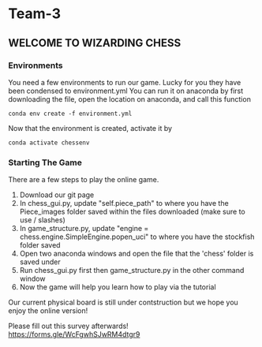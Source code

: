 # Team-3

## WELCOME TO WIZARDING CHESS 
 
### Environments

You need a few environments to run our game. Lucky for you they have been condensed to environment.yml
You can run it on anaconda by first downloading the file, open the location on anaconda, and call this function 

`conda env create -f environment.yml`

Now that the environment is created, activate it by 

`conda activate chessenv`

### Starting The Game
There are a few steps to play the online game. 
1) Download our git page
2) In chess_gui.py, update "self.piece_path" to where you have the Piece_images folder saved within the files downloaded (make sure to use / slashes)
3) In game_structure.py, update "engine = chess.engine.SimpleEngine.popen_uci" to where you have the stockfish folder saved
4) Open two anaconda windows and open the file that the 'chess' folder is saved under
5) Run chess_gui.py first then game_structure.py in the other command window 
6) Now the game will help you learn how to play via the tutorial 


Our current physical board is still under contstruction but we hope you enjoy the online version! 

Please fill out this survey afterwards! 
https://forms.gle/WcFgwhSJwRM4dtgr9
 
